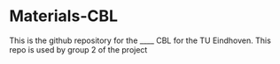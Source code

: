 # Materials-CBL
This is the github repository for the ____ CBL for the TU Eindhoven. This repo is used by group 2 of the project
